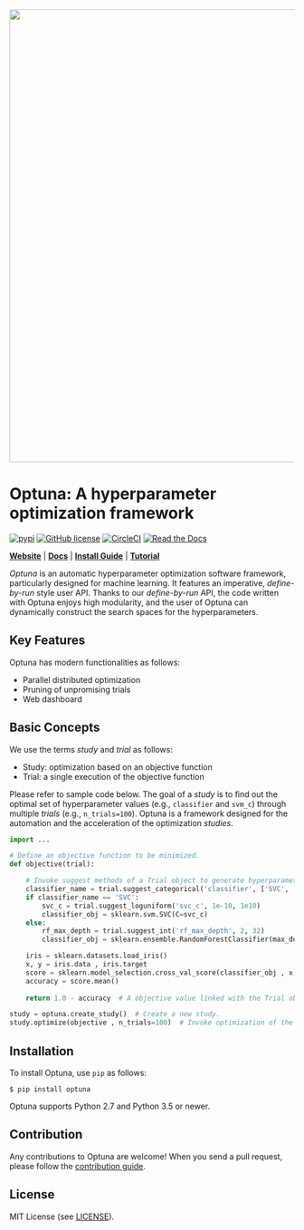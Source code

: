 <div align="center"><img src="docs/image/optuna-logo.png" width="800"/></div>

# Optuna: A hyperparameter optimization framework

[![pypi](https://img.shields.io/pypi/v/optuna.svg)](https://pypi.python.org/pypi/optuna)
[![GitHub license](https://img.shields.io/badge/license-MIT-blue.svg)](https://github.com/pfnet/optuna)
[![CircleCI](https://circleci.com/gh/pfnet/optuna.svg?style=svg)](https://circleci.com/gh/pfnet/optuna)
[![Read the Docs](https://readthedocs.org/projects/optuna/badge/?version=stable)](https://optuna.readthedocs.io/en/stable/)

[**Website**](https://optuna.org/)
| [**Docs**](https://optuna.readthedocs.io/en/stable/)
| [**Install Guide**](https://optuna.readthedocs.io/en/stable/installation.html)
| [**Tutorial**](https://optuna.readthedocs.io/en/stable/tutorial/index.html)

*Optuna* is an automatic hyperparameter optimization software framework, particularly designed
for machine learning. It features an imperative, *define-by-run* style user API. Thanks to our
*define-by-run* API, the code written with Optuna enjoys high modularity, and the user of
Optuna can dynamically construct the search spaces for the hyperparameters.


## Key Features

Optuna has modern functionalities as follows:

- Parallel distributed optimization
- Pruning of unpromising trials
- Web dashboard


## Basic Concepts

We use the terms *study* and *trial* as follows:

- Study: optimization based on an objective function
- Trial: a single execution of the objective function

Please refer to sample code below. The goal of a *study* is to find out the optimal set of
hyperparameter values (e.g., `classifier` and `svm_c`) through multiple *trials* (e.g.,
`n_trials=100`). Optuna is a framework designed for the automation and the acceleration of the
optimization *studies*.


```python
import ...

# Define an objective function to be minimized.
def objective(trial):

    # Invoke suggest methods of a Trial object to generate hyperparameters.
    classifier_name = trial.suggest_categorical('classifier', ['SVC', 'RandomForest'])
    if classifier_name == 'SVC':
        svc_c = trial.suggest_loguniform('svc_c', 1e-10, 1e10)
        classifier_obj = sklearn.svm.SVC(C=svc_c)
    else:
        rf_max_depth = trial.suggest_int('rf_max_depth', 2, 32)
        classifier_obj = sklearn.ensemble.RandomForestClassifier(max_depth=rf_max_depth)

    iris = sklearn.datasets.load_iris()
    x, y = iris.data , iris.target
    score = sklearn.model_selection.cross_val_score(classifier_obj , x, y)
    accuracy = score.mean()
    
    return 1.0 - accuracy  # A objective value linked with the Trial object.

study = optuna.create_study()  # Create a new study.
study.optimize(objective , n_trials=100)  # Invoke optimization of the objective function.
```


## Installation

To install Optuna, use `pip` as follows:

```
$ pip install optuna
```

Optuna supports Python 2.7 and Python 3.5 or newer.


## Contribution

Any contributions to Optuna are welcome! When you send a pull request, please follow the
[contribution guide](./CONTRIBUTING.md).


## License

MIT License (see [LICENSE](./LICENSE)).
